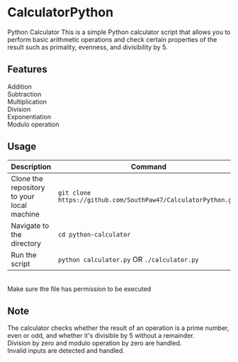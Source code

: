 # CalculatorPython

Python Calculator
This is a simple Python calculator script that allows you to perform basic arithmetic operations and check certain properties of the result such as primality, evenness, and divisibility by 5.

## Features <br />
Addition<br />
Subtraction<br />
Multiplication<br />
Division<br />
Exponentiation<br />
Modulo operation<br />
## Usage<br />

| Description | Command  |
| ------------- | --------------------  |
| Clone the repository to your local machine | `git clone https://github.com/SouthPaw47/CalculatorPython.git`  |
| Navigate to the directory | `cd python-calculator`  |
| Run the script | `python calculator.py` OR `./calculator.py`  |
<br />
Make sure the file has permission to be executed<br />

## Note <br />
The calculator checks whether the result of an operation is a prime number, even or odd, and whether it's divisible by 5 without a remainder. <br />
Division by zero and modulo operation by zero are handled.<br />
Invalid inputs are detected and handled.


